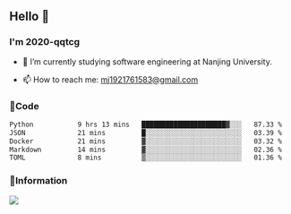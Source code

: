 ## Hello 👋


### I'm 2020-qqtcg

- 🔭 I’m currently studying software engineering at Nanjing University. 
<!-- - 🌱 I’m currently learning MLsys and -->
<!-- - 👯 I’m looking to collaborate on ... -->
<!-- - 🤔 I’m looking for help with ... -->
<!-- - 💬 Ask me about ... -->
- 📫 How to reach me: mj1921761583@gmail.com
<!-- - 😄 Pronouns: ... -->
<!-- - ⚡ Fun fact: ... -->

### 🌱Code
<!--START_SECTION:waka-->

```txt
Python           9 hrs 13 mins   █████████████████████▓░░░   87.33 %
JSON             21 mins         █░░░░░░░░░░░░░░░░░░░░░░░░   03.39 %
Docker           21 mins         ▓░░░░░░░░░░░░░░░░░░░░░░░░   03.32 %
Markdown         14 mins         ▓░░░░░░░░░░░░░░░░░░░░░░░░   02.36 %
TOML             8 mins          ▒░░░░░░░░░░░░░░░░░░░░░░░░   01.36 %
```

<!--END_SECTION:waka-->

### 💬Information
![](https://github-readme-stats.vercel.app/api?username=2020-qqtcg&theme=buefy&hide_border=false)


<!-- <div align="center"> <img src="https://github-readme-activity-graph.vercel.app/graph?username=2020-qqtcg&theme=minimal" /> </div> -->


